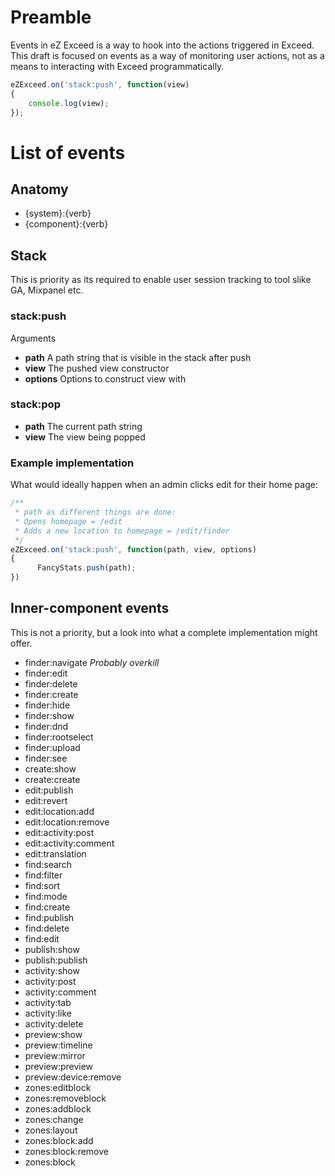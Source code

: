 # Preamble

Events in eZ Exceed is a way to hook into the actions triggered in Exceed.
This draft is focused on events as a way of monitoring user actions, not as a means to interacting with Exceed programmatically.

```js
eZExceed.on('stack:push', function(view)
{
    console.log(view);
});
```

# List of events

## Anatomy

* {system}:{verb}
* {component}:{verb}

## Stack

This is priority as its required to enable user session tracking to tool slike GA, Mixpanel etc.

### stack:push

Arguments

* **path** A path string that is visible in the stack after push
* **view** The pushed view constructor
* **options** Options to construct view with

### stack:pop

* **path** The current path string
* **view** The view being popped

### Example implementation

What would ideally happen when an admin clicks edit for their home page:

```js
/**
 * path as different things are done:
 * Opens homepage = /edit
 * Adds a new location to homepage = /edit/finder
 */
eZExceed.on('stack:push', function(path, view, options)
{
      FancyStats.push(path);
})
```

## Inner-component events

This is not a priority, but a look into what a complete implementation might offer.

* finder:navigate *Probably overkill*
* finder:edit
* finder:delete
* finder:create
* finder:hide
* finder:show
* finder:dnd
* finder:rootselect
* finder:upload
* finder:see
* create:show
* create:create
* edit:publish
* edit:revert
* edit:location:add
* edit:location:remove
* edit:activity:post
* edit:activity:comment
* edit:translation
* find:search
* find:filter
* find:sort
* find:mode
* find:create
* find:publish
* find:delete
* find:edit
* publish:show
* publish:publish
* activity:show
* activity:post
* activity:comment
* activity:tab
* activity:like
* activity:delete
* preview:show
* preview:timeline
* preview:mirror
* preview:preview
* preview:device:remove
* zones:editblock
* zones:removeblock
* zones:addblock
* zones:change
* zones:layout
* zones:block:add
* zones:block:remove
* zones:block
